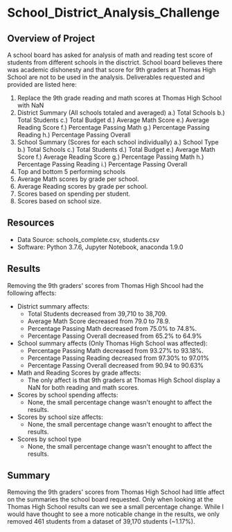 # School_District_Analysis_Challenge

## Overview of Project
A school board has asked for analysis of math and reading test score of students from different schools in the disctrict.
School board believes there was academic dishonesty and that score for 9th graders at Thomas High School are not to be used in the analysis. 
Deliverables requested and provided are listed here:

 1. Replace the 9th grade reading and math scores at Thomas High School with NaN
 2. District Summary (All schools totaled and averaged)
	a.) Total Schools
	b.) Total Students
	c.) Total Budget
	d.) Average Math Score
	e.) Average Reading Score
	f.) Percentage Passing Math
	g.) Percentage Passing Reading
	h.) Percentage Passing Overall
 3. School Summary (Scores for each school individually)
	a.) School Type
	b.) Total Schools
	c.) Total Students
	d.) Total Budget
	e.) Average Math Score
	f.) Average Reading Score
	g.) Percentage Passing Math
	h.) Percentage Passing Reading
	i.) Percentage Passing Overall
 4. Top and bottom 5 performing schools
 5. Average Math scores by grade per school.
 6. Average Reading scores by grade per school.
 7. Scores based on spending per student.
 8. Scores based on school size.		

## Resources
- Data Source: schools_complete.csv, students.csv
- Software: Python 3.7.6, Jupyter Notebook, anaconda 1.9.0
	
## Results

Removing the 9th graders' scores from Thomas High Shcool had the following affects: 
- District summary affects:
	- Total Students decreased from 39,710 to 38,709.
	- Average Math Score decreased from 79.0 to 78.9.
	- Percentage Passing Math decreased from 75.0% to 74.8%.
	- Percentage Passing Overall decreased from 65.2% to 64.9%
- School summary affects (Only Thomas High School was affected):
	- Percentage Passing Math decreased from 93.27% to 93.18%.
	- Percentage Passing Reading decreased from 97.30% to 97.01%
	- Percentage Passing Overall decreased from 90.94 to 90.63%
- Math and Reading Scores by grade affects:
	- The only affect is that 9th graders at Thomas High School display a NaN for both reading and math scores.
- Scores by school spending affects:
	- None, the small percentage change wasn't enought to affect the results.
- Scores by school size affects:
	- None, the small percentage change wasn't enought to affect the results.
- Scores by school type
	- None, the small percentage change wasn't enought to affect the results.

## Summary
Removing the 9th graders' scores from Thomas High School had little affect on the summaries the school board
requested. Only when looking at the Thomas High School results can we see a small percentage change. While I
would have thought to see a more noticable change in the results, we only removed 461 students from a dataset of 39,170 students (~1.17%).
